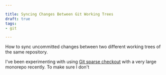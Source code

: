 ```yaml
---

title: Syncing Changes Between Git Working Trees
draft: true
tags:
- git

---
```


How to sync uncommitted changes between two different working trees of the same repository.

I've been experimenting with using [Git sparse checkout](https://git-scm.com/docs/git-sparse-checkout) with a very large monorepo recently. To make sure I don't 
<!--stackedit_data:
eyJoaXN0b3J5IjpbLTExNTQ4OTcxNjZdfQ==
-->